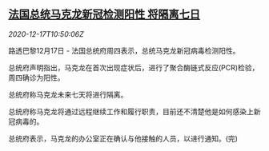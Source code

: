 <!--1608202448000-->
[法国总统马克龙新冠检测阳性 将隔离七日](https://cn.reuters.com/article/france-covid-macron-positive-1217-idCNKBS28R1CE)
------

<div><i>2020-12-17T10:50:06Z</i></div><p>路透巴黎12月17日 - 法国总统府周四表示，总统马克龙新冠病毒检测阳性。</p><p>总统府声明指出，马克龙在首次出现症状后，进行了聚合酶链式反应(PCR)检验，周四确诊为阳性。</p><p>总统府称马克龙未来七天将进行隔离。</p><p>总统府称马克龙将通过远程继续工作和履行职责，目前还不清楚他是如何感染上新冠病毒的。</p><p>总统府表示，马克龙的办公室正在确认与他接触的人员，以进行通知。(完)</p>
